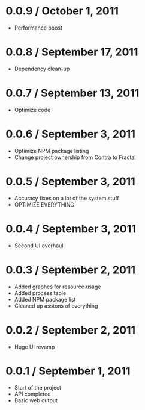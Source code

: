 0.0.9 / October 1, 2011
==================
  * Performance boost

0.0.8 / September 17, 2011
==================
  * Dependency clean-up

0.0.7 / September 13, 2011
==================
  * Optimize code

0.0.6 / September 3, 2011
==================
  * Optimize NPM package listing
  * Change project ownership from Contra to Fractal

0.0.5 / September 3, 2011
==================
  * Accuracy fixes on a lot of the system stuff
  * OPTIMIZE EVERYTHING

0.0.4 / September 3, 2011
==================
  * Second UI overhaul

0.0.3 / September 2, 2011
==================
  * Added graphcs for resource usage
  * Added process table
  * Added NPM package list
  * Cleaned up asstons of everything

0.0.2 / September 2, 2011
==================
  * Huge UI revamp

0.0.1 / September 1, 2011
==================
  * Start of the project
  * API completed
  * Basic web output

